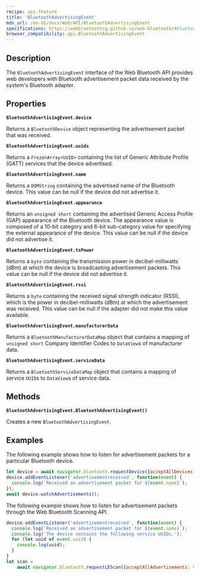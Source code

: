 ```yaml
---
recipe: api-feature
title: 'BluetoothAdvertisingEvent'
mdn_url: /en-US/docs/Web/API/BluetoothAdvertisingEvent
specifications: https://webbluetoothcg.github.io/web-bluetooth/#bluetoothadvertisingevent
browser_compatibility: api.BluetoothAdvertisingEvent
---
```


## Description

The `BluetoothAdvertisingEvent` interface of the Web Bluetooth API provides web
developers with Bluetooth advertisement packet data received by the system's
Bluetooth adapter.

## Properties

**`BluetoothAdvertisingEvent.device`**

Returns a `BluetoothDevice` object representing the advertisement packet that
was received.

**`BluetoothAdvertisingEvent.uuids`**

Returns a `FrozenArray<UUID>` containing the list of Generic Attribute
Profile (GATT) services that the device advertised.

**`BluetoothAdvertisingEvent.name`**

Returns a `DOMString` containing the advertised name of the Bluetooth device.
This value can be null if the device did not advertise it.

**`BluetoothAdvertisingEvent.appearance`**

Returns an `unsigned short` containing the advertised Generic Access Profile
(GAP) appearance of the Bluetooth device. The appearance value is composed of
a 10-bit category and 6-bit sub-category value for specifying the external
appearance of the device. This value can be null if the device did not
advertise it.

**`BluetoothAdvertisingEvent.txPower`**

Returns a `byte` containing the transmission power in decibel-milliwatts
(dBm) at which the device is broadcasting advertisement packets. This value
can be null if the device did not advertise it.

**`BluetoothAdvertisingEvent.rssi`**

Returns a `byte` containing the received signal strength indicator (RSSI), which
is the power in decibel-milliwatts (dBm) at which the advertisement was
received. This value can be null if the adapter did not make this value
available.

**`BluetoothAdvertisingEvent.manufacturerData`**

Returns a `BluetoothManufacturerDataMap` object that contains a mapping of
`unsigned short` Company Identifier Codes to `DataView`s of manufacturer data.

**`BluetoothAdvertisingEvent.serviceData`**

Returns a `BluetoothServiceDataMap` object that contains a mapping of service
`UUID`s to `DataView`s of service data.

## Methods

**`BluetoothAdvertisingEvent.BluetoothAdvertisingEvent()`**

Creates a new `BluetoothAdvertisingEvent`.

## Examples

The following example shows how to listen for advertisement packets for a
particular Bluetooth device.

```js
let device = await navigator.bluetooth.requestDevice({acceptAllDevices: true});
device.addEventListener('advertisementreceived', function(event) {
  console.log(`Received an advertisement packet for ${event.name}`);
});
await device.watchAdvertisements();
```

The following example shows how to listen for advertisement packets through the
Web Bluetooth Scanning API.

```js
device.addEventListener('advertisementreceived', function(event) {
  console.log(`Received an advertisement packet for ${event.name}`);
  console.log('The device contains the following service UUIDs.');
  for (let uuid of event.uuid) {
    console.log(uuid);
  }
}
let scan =
    await navigator.bluetooth.requestLEScan({acceptAllAdvertisements: true});
```
